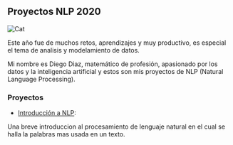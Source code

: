 ## Proyectos NLP 2020

![Cat](https://thumbs.dreamstime.com/b/forma-de-gato-negro-en-la-nube-palabras-para-los-amantes-gatos-ilustra-un-divertido-sentado-ojos-grandes-se-apoderan-del-mundo-168827548.jpg)

Este año fue de muchos retos, aprendizajes y muy productivo, es especial el tema de analisis y modelamiento de datos.

Mi nombre es Diego Diaz, matemático de profesión, apasionado por los datos y la inteligencia artificial y estos son mis proyectos de NLP (Natural Language Processing).


### Proyectos

- [Introducción a NLP](https://github.com/DiazDiegoP/Ejemplo-Clase-NLP/blob/master/Taller1.ipynb):

Una breve introduccion al procesamiento de lenguaje natural en el cual se halla la palabras mas usada en un texto.
